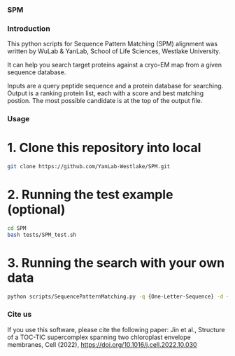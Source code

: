 ### SPM
### Introduction
This python scripts for Sequence Pattern Matching (SPM) alignment was written by WuLab & YanLab, School of Life Sciences, Westlake University.

It can help you search target proteins against a cryo-EM map from a given sequence database. 

Inputs are a query peptide sequence and a protein database for searching. Output is a ranking protein list, each with a score and best matching postion. The most possible candidate is at the top of the output file.

### Usage

# 1. Clone this repository into local

```bash
git clone https://github.com/YanLab-Westlake/SPM.git
```

# 2. Running the test example (optional)
```bash
cd SPM
bash tests/SPM_test.sh
```

# 3. Running the search with your own data
```bash
python scripts/SequencePatternMatching.py -q {One-Letter-Sequence} -d {Search-Sequence-Library} -o {Output_name}
```

### Cite us
If you use this software, please cite the following paper:
Jin et al., Structure of a TOC-TIC supercomplex spanning two chloroplast envelope membranes, Cell (2022), https://doi.org/10.1016/j.cell.2022.10.030


